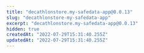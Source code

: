 ```yaml
---
title: "decathlonstore.my-safedata-app@0.0.13"
slug: "decathlonstore-my-safedata-app"
excerpt: "decathlonstore.my-safedata-app@0.0.13"
hidden: true
createdAt: "2022-07-29T15:31:40.255Z"
updatedAt: "2022-07-29T15:31:40.255Z"
---
```

